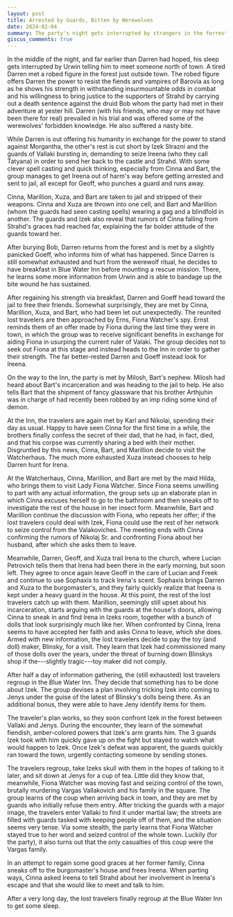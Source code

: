 ```yaml
---
layout: post
title: Arrested by Guards, Bitten by Werewolves
date: 2024-02-04
summary: The party's night gets interrupted by strangers in the forrest and guards of the town.
giscus_comments: true
---
```


In the middle of the night, and far earlier than Darren had hoped, his sleep gets interrupted by Urwin telling him to meet someone north of town. A tired Darren met a robed figure in the forest just outside town. The robed figure offers Darren the power to resist the fiends and vampires of Barovia as long as he shows his strength in withstanding insurmountable odds in combat and his willingness to bring justice to the supporters of Strahd by carrying out a death sentence against the druid Bob whom the party had met in their adventure at yester hill. Darren (with his friends, who may or may not have been there for real) prevailed in his trial and was offered some of the werewolves' forbidden knowledge. He also suffered a nasty bite.

While Darren is out offering his humanity in exchange for the power to stand against Morgantha, the other's rest is cut short by Izek Strazni and the guards of Vallaki bursting in, demanding to seize Ireena (who they call Tatyana) in order to send her back to the castle and Strahd. With some clever spell casting and quick thinking, especially from Cinna and Bart, the group manages to get Ireena out of harm's way before getting arrested and sent to jail, all except for Geoff, who punches a guard and runs away.

Cinna, Marillion, Xuza, and Bart are taken to jail and stripped of their weapons. Cinna and Xuza are thrown into one cell, and Bart and Marillion (whom the guards had seen casting spells) wearing a gag and a blindfold in another. The guards and Izek also reveal that rumors of Cinna falling from Strahd's graces had reached far, explaining the far bolder attitude of the guards toward her.

After burying Bob, Darren returns from the forest and is met by a slightly panicked Goeff, who informs him of what has happened. Since Darren is still somewhat exhausted and hurt from the werewolf ritual, he decides to have breakfast in Blue Water Inn before mounting a rescue mission. There, he learns some more information from Urwin and is able to bandage up the bite wound he has sustained.

After regaining his strength via breakfast, Darren and Goeff head toward the jail to free their friends. Somewhat surprisingly, they are met by Cinna, Marillion, Xuza, and Bart, who had been let out unexpectedly. The reunited lost travelers are then approached by Erns, Fiona Watcher's spy. Ernst reminds them of an offer made by Fiona during the last time they were in town, in which the group was to receive significant benefits in exchange for aiding Fiona in usurping the current ruler of Valaki. The group decides not to seek out Fiona at this stage and instead heads to the Inn in order to gather their strength. The far better-rested Darren and Goeff instead look for Ireena.

On the way to the Inn, the party is met by Milosh, Bart's nephew. Milosh had heard about Bart's incarceration and was heading to the jail to help. He also tells Bart that the shipment of fancy glassware that his brother Arthjuhin was in charge of had recently been robbed by an imp riding some kind of demon.

At the Inn, the travelers are again met by Karl and Nikolai, spending their day as usual. Happy to have seen Cinna for the first time in a while, the brothers finally confess the secret of their dad, that he had, in fact, died, and that his corpse was currently sharing a bed with their mother. Disgruntled by this news, Cinna, Bart, and Marillion decide to visit the Watcherhaus. The much more exhausted Xuza instead chooses to help Darren hunt for Irena.

At the Watcherhaus, Cinna, Marillion, and Bart are met by the maid Hilda, who brings them to visit Lady Fiona Watcher. Since Fiona seems unwilling to part with any actual information, the group sets up an elaborate plan in which Cinna excuses herself to go to the bathroom and then sneaks off to investigate the rest of the house in her insect form. Meanwhile, Bart and Marillion continue the discussion with Fiona, who repeats her offer; if the lost travelers could deal with Izek, Fiona could use the rest of her network to seize control from the Valakoviches. The meeting ends with Cinna confirming the rumors of Nikolaj Sr. and confronting Fiona about her husband, after which she asks them to leave.

Meanwhile, Darren, Geoff, and Xuza trail Irena to the church, where Lucian Petrovich tells them that Irena had been there in the early morning, but soon left. They agree to once again leave Geoff in the care of Lucian and Freek and continue to use Sophaxis to track Irena's scent. Sophaxis brings Darren and Xuza to the burgomaster's, and they fairly quickly realize that Ireena is kept under a heavy guard in the house. At this point, the rest of the lost travelers catch up with them. Marillion, seemingly still upset about his incarceration, starts arguing with the guards at the house's doors, allowing Cinna to sneak in and find Irena in Izeks room, together with a bunch of dolls that look surprisingly much like her. When confronted by Cinna, Irena seems to have accepted her faith and asks Cinna to leave, which she does. Armed with new information, the lost travelers decide to pay the toy (and doll) maker, Blinsky, for a visit. They learn that Izek had commissioned many of those dolls over the years, under the threat of burning down Blinskys shop if the---slightly tragic---toy maker did not comply.

After half a day of information gathering, the (still exhausted) lost travelers regroup in the Blue Water Inn. They decide that something has to be done about Izek. The group devises a plan involving tricking Izek into coming to Jenys under the guise of the latest of Blinsky's dolls being there. As an additional bonus, they were able to have Jeny identify items for them.

The traveler's plan works, so they soon confront Izek in the forest between Vallaki and Jenys. During the encounter, they learn of the somewhat fiendish, amber-colored powers that Izek's arm grants him. The 3 guards Izek took with him quickly gave up on the fight but stayed to watch what would happen to Izek. Once Izek's defeat was apparent, the guards quickly ran toward the town, urgently contacting someone by sending stones.

The travelers regroup, take Izeks skull with them in the hopes of talking to it later, and sit down at Jenys for a cup of tea. Little did they know that, meanwhile, Fiona Watcher was moving fast and seizing control of the town, brutally murdering Vargas Vallakovich and his family in the square. The group learns of the coup when arriving back in town, and they are met by guards who initially refuse them entry. After tricking the guards with a major image, the travelers enter Vallaki to find it under martial law; the streets are filled with guards tasked with keeping people off of them, and the situation seems very tense. Via some stealth, the party learns that Fiona Watcher stayed true to her word and seized control of the whole town. Luckily (for the party), it also turns out that the only casualties of this coup were the Vargas family.

In an attempt to regain some good graces at her former family, Cinna sneaks off to the burgomaster's house and frees Ireena.
When parting ways, Cinna asked Ireena to tell Strahd about her involvement in Ireena's escape and that she would like to meet and talk to him.

After a very long day, the lost travelers finally regroup at the Blue Water Inn to get some sleep.
